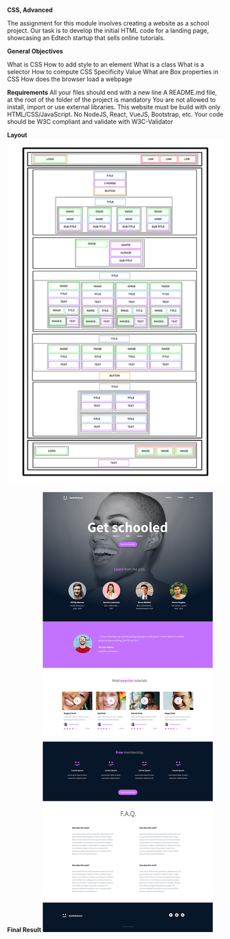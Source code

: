 **CSS, Advanced**

The assignment for this module involves creating a website as a school project. Our task is to develop the initial HTML code for a landing page, showcasing an Edtech startup that sells online tutorials.

**General Objectives**

What is CSS
How to add style to an element
What is a class
What is a selector
How to compute CSS Specificity Value
What are Box properties in CSS
How does the browser load a webpage

**Requirements**
All your files should end with a new line
A README.md file, at the root of the folder of the project is mandatory
You are not allowed to install, import or use external libraries. This website must be build with only HTML/CSS/JavaScript. No NodeJS, React, VueJS, Bootstrap, etc.
Your code should be W3C compliant and validate with W3C-Validator

**Layout**
 <a href="#">
            <img src="./Images/Sample website layout.jpg" alt="logo">
            </a>

**Final Result**
<a href="#">
            <img src="./Images/Sample Website.jpg" alt="logo">
            </a>

